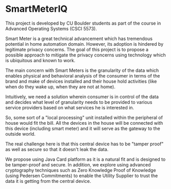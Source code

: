 SmartMeterIQ
============

This project is developed by CU Boulder students as part of the course in Advanced Operating Systems (CSCI 5573).

Smart Meter is a great technical advancement which has tremendous potential in home automation domain. However, its adoption is hindered by legitimate privacy concerns. The goal of this project is to propose a possible approach to mitigate the privacy concerns using technology which is ubiquitous and known to work.

The main concern with Smart Meters is the granularity of the data which enables physical and behavioral analysis of the consumer in terms of the brand and make of devices installed and their house hold activities (like when do they wake up, when they are not at home).

Intuitively, we need a solution wherein consumer is in control of the data and decides what level of granularity needs to be provided to various service providers based on what services he is interested in.

So, some sort of a "local processing" unit installed within the peripheral of house would fit the bill. All the devices in the house will be connected with this device (including smart meter) and it will serve as the gateway to the outside world.

The real challenge here is that this central device has to be "tamper proof" as well as secure so that it doesn't leak the data.

We propose using Java Card platform as it is a natural fit and is designed to be tamper-proof and secure. In addition, we explore using advanced cryptography techniques such as Zero Knowledge Proof of Knowledge (using Pedersen Commitments) to enable the Utility Supplier to trust the data it is getting from the central device. 
